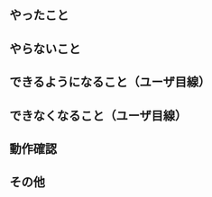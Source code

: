 ## やったこと

<!-- このプルリクで何をしたのか？ -->

## やらないこと

<!-- このプルリクでやらないことは何か？（あれば。無いなら「無し」で OK）（やらない場合は、いつやるのかを明記する。） -->

## できるようになること（ユーザ目線）

<!-- 何ができるようになるのか？（あれば。無いなら「無し」で OK） -->

## できなくなること（ユーザ目線）

<!-- 何ができなくなるのか？（あれば。無いなら「無し」で OK） -->

## 動作確認

<!-- どのような動作確認を行ったのか？　結果はどうか？ -->

## その他

<!-- レビュワーへの参考情報（実装上の懸念点や注意点などあれば記載） -->

